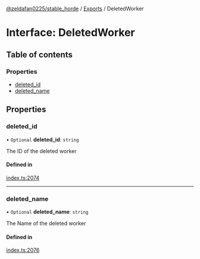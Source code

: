 [@zeldafan0225/stable_horde](../README.md) / [Exports](../modules.md) / DeletedWorker

# Interface: DeletedWorker

## Table of contents

### Properties

- [deleted\_id](DeletedWorker.md#deleted_id)
- [deleted\_name](DeletedWorker.md#deleted_name)

## Properties

### deleted\_id

• `Optional` **deleted\_id**: `string`

The ID of the deleted worker

#### Defined in

[index.ts:2074](https://github.com/MrlolDev/stable_horde/blob/07c9e41/index.ts#L2074)

___

### deleted\_name

• `Optional` **deleted\_name**: `string`

The Name of the deleted worker

#### Defined in

[index.ts:2076](https://github.com/MrlolDev/stable_horde/blob/07c9e41/index.ts#L2076)
